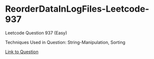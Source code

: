 # ReorderDataInLogFiles-Leetcode-937

Leetcode Question 937 (Easy)

Techniques Used in Question:
String-Manipulation, Sorting

[Link to Question](https://leetcode.com/problems/reorder-data-in-log-files/)
